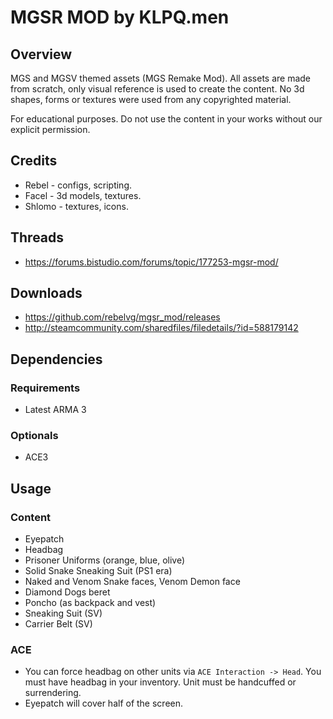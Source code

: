 # MGSR MOD by KLPQ.men

## Overview

MGS and MGSV themed assets (MGS Remake Mod).
All assets are made from scratch, only visual reference is used to create the content. No 3d shapes, forms or textures were used from any copyrighted material.

For educational purposes. Do not use the content in your works without our explicit permission.

## Credits

- Rebel - configs, scripting.
- Facel - 3d models, textures.
- Shlomo - textures, icons.

## Threads

- https://forums.bistudio.com/forums/topic/177253-mgsr-mod/

## Downloads

- https://github.com/rebelvg/mgsr_mod/releases
- http://steamcommunity.com/sharedfiles/filedetails/?id=588179142

## Dependencies

### Requirements

- Latest ARMA 3

### Optionals

- ACE3

## Usage

### Content

- Eyepatch
- Headbag
- Prisoner Uniforms (orange, blue, olive)
- Solid Snake Sneaking Suit (PS1 era)
- Naked and Venom Snake faces, Venom Demon face
- Diamond Dogs beret
- Poncho (as backpack and vest)
- Sneaking Suit (SV)
- Carrier Belt (SV)

### ACE

- You can force headbag on other units via `ACE Interaction -> Head`. You must have headbag in your inventory. Unit must be handcuffed or surrendering.
- Eyepatch will cover half of the screen.
